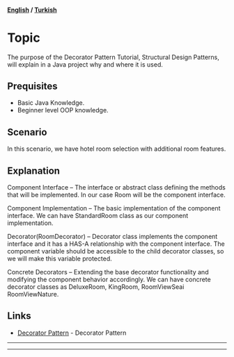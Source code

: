#### [English](#topic) / [Turkish](#konu)
# Topic

The purpose of the Decorator Pattern Tutorial, Structural Design Patterns, will explain in a Java project why and where it is used.

## Prequisites

*   Basic Java Knowledge.
*   Beginner level OOP knowledge.

## Scenario

In this scenario, we have hotel room selection with additional room features. 


## Explanation

Component Interface – The interface or abstract class defining the methods that will be implemented. In our case Room will be the component interface.

Component Implementation – The basic implementation of the component interface. We can have StandardRoom class as our component implementation.

Decorator(RoomDecorator) – Decorator class implements the component interface and it has a HAS-A relationship with the component interface. The component variable should be accessible to the child decorator classes, so we will make this variable protected.

Concrete Decorators – Extending the base decorator functionality and modifying the component behavior accordingly. We can have concrete decorator classes as DeluxeRoom, KingRoom, RoomViewSeai RoomViewNature.

## Links

* [Decorator Pattern](https://www.tutorialspoint.com/design_pattern/decorator_pattern.htm) - Decorator Pattern

---
---
